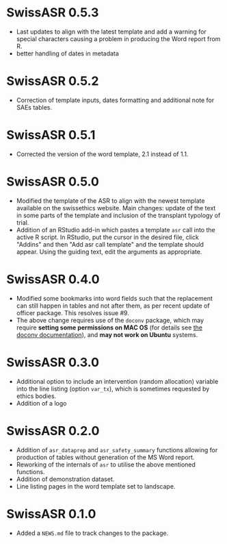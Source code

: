 # SwissASR 0.5.3

* Last updates to align with the latest template and add a warning for special characters causing a problem in producing the Word report from R. 
* better handling of dates in metadata

# SwissASR 0.5.2

* Correction of template inputs, dates formatting and additional note for SAEs tables. 

# SwissASR 0.5.1

* Corrected the version of the word template, 2.1 instead of 1.1. 

# SwissASR 0.5.0

* Modified the template of the ASR to align with the newest template available on the swissethics website. Main changes: update of the text in some parts of the template and inclusion of the transplant typology of trial.
* Addition of an RStudio add-in which pastes a template `asr` call into the active R script. In RStudio, put the cursor in the desired file, click "Addins" and then "Add asr call template" and the template should appear. Using the guiding text, edit the arguments as appropriate.

# SwissASR 0.4.0

* Modified some bookmarks into word fields such that the replacement can still happen in tables and not after them, as per recent update of officer package. This resolves issue #9.
* The above change requires use of the `doconv` package, which may require **setting some permissions on MAC OS** (for details see [the doconv documentation](https://github.com/ardata-fr/doconv)), and **may not work on Ubuntu** systems.

# SwissASR 0.3.0

* Additional option to include an intervention (random allocation) variable into the line listing (option `var_tx`), which is sometimes requested by ethics bodies.
* Addition of a logo

# SwissASR 0.2.0

* Addition of `asr_dataprep` and `asr_safety_summary` functions allowing for production of tables without generation of the MS Word report.
* Reworking of the internals of `asr` to utilise the above mentioned functions.
* Addition of demonstration dataset.
* Line listing pages in the word template set to landscape.

# SwissASR 0.1.0

* Added a `NEWS.md` file to track changes to the package.
